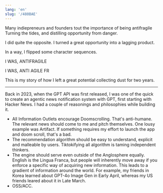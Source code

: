 ```yaml
---
lang: 'en'
slug: '/480BAE'
---
```


Many indiepreneurs and founders tout the importance of being antifragile Turning the tides, and distilling opportunity from danger.

I did quite the opposite. I turned a great opportunity into a lagging product.

In a way, I flipped some character sequences.

I WAS, ANTIFRAGILE

I WAS, ANTI AGILE FR

This is my story of how I left a great potential collecting dust for two years.

---

Back in 2023, when the GPT API was first released, I was one of the quick to create an agentic news notification system with GPT, first starting with Hacker News. I had a couple of reasonings and philosophies while building it.

- All Information Outlets encourage Doomscrolling. That's anti-humane. The relevant news should come to me and pitch themselves. One lousy example was Artifact. If something requires my effort to launch the app and doom scroll, that's a bad.
- The recommendation algorithm should be easy to understand, explicit and malleable by users. Tiktokifying all algorithm is taming independent thinkers.
- The engine should serve even outside of the Anglosphere equally. English is the Lingua Franca, but people will inherently move away if you enforce a specific way of acquiring new information. This leads to a gradient of information around the world. For example, my friends in Korea learned about GPT-4o Image Gen in Early April, whereas my US friends leared about it in Late March.
- OSS/ACC.
